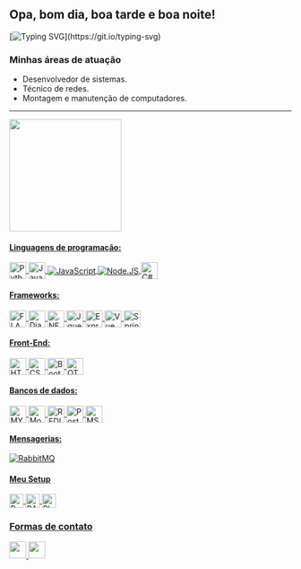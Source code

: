 ## Opa, bom dia, boa tarde e boa noite!
[![Typing SVG](https://readme-typing-svg.herokuapp.com/?lines=Sou+Iago+Barbosa.;Desenvolvedor+FullStack+Jr.;)](https://git.io/typing-svg)
### Minhas áreas de atuação
* Desenvolvedor de sistemas.
* Técnico de redes.
* Montagem e manutenção de computadores.
--------------------------------------------------------------
<div>
  <a href="https://github.com/iago-barbosa19">
  <img height="200cm" src="https://github-readme-stats.vercel.app/api/top-langs/?username=iago-barbosa19&layout=compact&theme=tokyonight&custom_title=Linguagens%20mais%20usadas.">
 </div>

<h4>Linguagens de programação:</h4>
<div style="display: inline">
  <img align="center" title="Python" height="30cm" src="https://img.shields.io/badge/Python-3776AB?style=for-the-badge&logo=python&logoColor=white">
  <img align="center" title="Java" height="30cm" src="https://img.shields.io/badge/Java-ED8B00?style=for-the-badge&logo=openjdk&logoColor=white">
  <img align="center" title="JavaScript" heigh="30cm" src="https://img.shields.io/badge/JavaScript-323330?style=for-the-badge&logo=javascript&logoColor=F7DF1E">
  <img align="center" title="Node.JS" heigh="30cm" src="https://img.shields.io/badge/Node.js-339933?style=for-the-badge&logo=nodedotjs&logoColor=white">
  <img align="center" title="C#" height="30cm" src="https://img.shields.io/badge/C%23-239120?style=for-the-badge&logo=c-sharp&logoColor=white">
</div>

<div style="inline">
  <h4>Frameworks:</h4>
  <img align="center" title="FLASK" height="30cm" src="https://img.shields.io/badge/Flask-000000?style=for-the-badge&logo=flask&logoColor=white">
  <img align="center" title="Django" height="30cm" src="https://img.shields.io/badge/Django-092E20?style=for-the-badge&logo=django&logoColor=green">
  <img align="center" title=".NET" height="30cm" src="https://img.shields.io/badge/.NET-512BD4?style=for-the-badge&logo=dotnet&logoColor=white">
  <img align="center" title="Jquery" height="30cm" src="https://img.shields.io/badge/jQuery-0769AD?style=for-the-badge&logo=jquery&logoColor=white">
  <img align="center" title="Express" height="30cm" src="https://img.shields.io/badge/Express.js-000000?style=for-the-badge&logo=express&logoColor=white">
  <img align="center" title="Vue" height="30cm" src="https://img.shields.io/badge/Vue.js-35495E?style=for-the-badge&logo=vuedotjs&logoColor=4FC08D">
  <img align="center" title="SpringBoot" height="30cm" src="https://img.shields.io/badge/Spring_Boot-F2F4F9?style=for-the-badge&logo=spring-boot">
  
</div>

<div style="inline">
  <h4>Front-End:</h4>
  <img align="center" title="HTML" height="30cm" src="https://img.shields.io/badge/HTML5-E34F26?style=for-the-badge&logo=html5&logoColor=white">
  <img align="center" title="CSS" height="30cm" src="https://img.shields.io/badge/CSS3-1572B6?style=for-the-badge&logo=css3&logoColor=white">  
  <img align="center" title="Bootstrap" height="30cm" src="https://img.shields.io/badge/Bootstrap-563D7C?style=for-the-badge&logo=bootstrap&logoColor=white">
  <img align="center" title="QT" height="30cm" src="https://img.shields.io/badge/Qt-41CD52?style=for-the-badge&logo=qt&logoColor=white">
</div>

<div style="inline">
  <h4>Bancos de dados:</h4>
  <img align="center" title="MYSQL" height="30cm" src="https://img.shields.io/badge/MySQL-00000F?style=for-the-badge&logo=mysql&logoColor=white">    
  <img align="center" title="MongoDB" height="30cm" src="https://img.shields.io/badge/MongoDB-4EA94B?style=for-the-badge&logo=mongodb&logoColor=white">
  <img align="center" title="REDIS" height="30cm" src="https://img.shields.io/badge/redis-%23DD0031.svg?&style=for-the-badge&logo=redis&logoColor=white">
  <img align="center" title="Postgres" height="30cm" src="https://img.shields.io/badge/PostgreSQL-316192?style=for-the-badge&logo=postgresql&logoColor=white">
  <img align="center" title="MSSQL" height="30cm" src="https://img.shields.io/badge/Microsoft%20SQL%20Server-CC2927?style=for-the-badge&logo=microsoft%20sql%20server&logoColor=white">
</div>
<div style="inline">
  <h4>Mensagerias:</h4>
  <img align="center" title="RabbitMQ" src="https://img.shields.io/badge/rabbitmq-%23FF6600.svg?&style=for-the-badge&logo=rabbitmq&logoColor=white">
 </div>
  
<div style="inline">
  <h4>Meu Setup</h4>
  <img align="center" title="Processador" height="25cm" src="https://img.shields.io/badge/AMD%20Ryzen_5_5600-ED1C24?style=for-the-badge&logo=amd&logoColor=white">
  <img align="center" title="RAM" height="25cm" src="https://img.shields.io/badge/RAM%2016GB_2666Mhz-35495E?style=for-the-badge">
  <img align="center" title="Placa de vídeo" height="25cm" src="https://img.shields.io/badge/AMD%20Radeon_RX_6750XT-ED1C24?style=for-the-badge&logo=amd&logoColor=white">
</div>
  <h3>Formas de contato</h3>
  <div>
    <a href="mailto:iagofbarbosa23@gmail.com">
      <img aling="center" height="30cm" src="https://img.shields.io/badge/Gmail-D14836?style=for-the-badge&logo=gmail&logoColor=white">
    </a>
    <a href="https://www.linkedin.com/in/iago-barbosa2612/">
      <img height="30cm" src="https://img.shields.io/badge/LinkedIn-0077B5?style=for-the-badge&logo=linkedin&logoColor=white">
    </a>
  </div>
